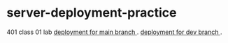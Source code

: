 # server-deployment-practice
401 class 01 lab
[deployment for main branch ]() .
[deployment for dev branch  ]() .

